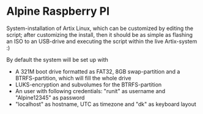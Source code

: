 # Alpine Raspberry PI

System-installation of Artix Linux, which can be customized by editing the script; 
after customizing the install, then it should be as simple as flashing an ISO to an USB-drive and executing the script within the live Artix-system :)

By default the system will be set up with
- A 321M boot drive formatted as FAT32, 8GB swap-partition and a BTRFS-partition, which will fill the whole drive
- LUKS-encryption and subvolumes for the BTRFS-partition
- An user with following credentials: "runit" as username and "Alpine12345" as password
- "localhost" as hostname, UTC as timezone and "dk" as keyboard layout
